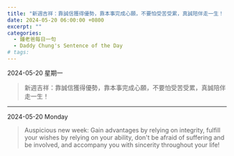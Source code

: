 ```yaml
---
title: "新週吉祥：靠誠信獲得優勢，靠本事完成心願，不要怕受苦受累，真誠陪伴走一生！ <br> Auspicious new week: Gain advantages by relying on integrity, fulfill your wishes by relying on your ability, don't be afraid of suffering and be involved, and accompany you with sincerity throughout your life!"
date: 2024-05-20 06:00:00 +0800
excerpt: ""
categories:
  - 鍾老爸每日一句
  - Daddy Chung's Sentence of the Day
# tags:
---
```


2024-05-20 星期一

> 新週吉祥：靠誠信獲得優勢，靠本事完成心願，不要怕受苦受累，真誠陪伴走一生！

<!--
錯字:
受䒷 > 受苦
-->

---

2024-05-20 Monday

> Auspicious new week: Gain advantages by relying on integrity, fulfill your wishes by relying on your ability, don't be afraid of suffering and be involved, and accompany you with sincerity throughout your life!
